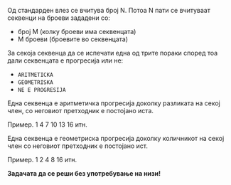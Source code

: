 Од стандарден влез се вчитува број N. Потоа N пати се вчитуваат секвенци на броеви зададени со:

- број М (колку броеви има секвенцата)
- М броеви (броевите во секвенцата)

За секоја секвенца да се испечати една од трите пораки според тоа дали секвенцата е прогресија или не:

- `ARITMETICKA`
- `GEOMETRISKA`
- `NE E PROGRESIJA`

Една секвенца е аритметичка прогресија доколку разликата на секој член, со неговиот претходник е постојано иста.

Пример. 1 4 7 10 13 16 итн.

Една секвенца е геометриска прогресија доколку количникот на секој член со неговиот претходник е постојано ист.

Пример. 1 2 4 8 16 итн.

**Задачата да се реши без употребување на низи!**